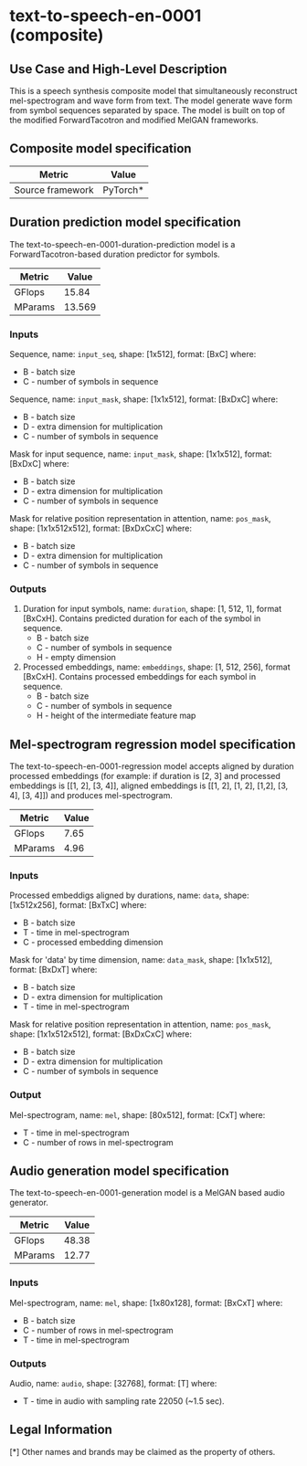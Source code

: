 # text-to-speech-en-0001 (composite)

## Use Case and High-Level Description

This is a speech synthesis composite model that simultaneously reconstruct
mel-spectrogram and wave form from text. The model generate wave form from symbol sequences separated by space.
The model is built on top of the modified ForwardTacotron and modified MelGAN frameworks.

## Composite model specification

| Metric                                        | Value     |
|-----------------------------------------------|-----------|
| Source framework                              | PyTorch\* |


## Duration prediction model specification

The text-to-speech-en-0001-duration-prediction model is a ForwardTacotron-based duration predictor for symbols.

| Metric                                        | Value     |
|-----------------------------------------------|-----------|
| GFlops                                        | 15.84      |
| MParams                                       | 13.569     |

### Inputs

Sequence, name: `input_seq`, shape: [1x512], format: [BxC]
where:
   - B - batch size
   - C - number of symbols in sequence

Sequence, name: `input_mask`, shape: [1x1x512], format: [BxDxC]
where:
   - B - batch size
   - D - extra dimension for multiplication
   - C - number of symbols in sequence

Mask for input sequence, name: `input_mask`, shape: [1x1x512], format: [BxDxC]
where:
   - B - batch size
   - D - extra dimension for multiplication
   - C - number of symbols in sequence

Mask for relative position representation in attention, name: `pos_mask`, shape: [1x1x512x512], format: [BxDxCxC]
where:
   - B - batch size
   - D - extra dimension for multiplication
   - C - number of symbols in sequence

### Outputs

1. Duration for input symbols, name: `duration`, shape: [1, 512, 1], format [BxCxH]. Contains predicted duration for each of the symbol in sequence.
   - B - batch size
   - C - number of symbols in sequence
   - H - empty dimension
2. Processed embeddings, name: `embeddings`, shape: [1, 512, 256], format [BxCxH]. Contains processed embeddings for each symbol in sequence.
   - B - batch size
   - C - number of symbols in sequence
   - H - height of the intermediate feature map

## Mel-spectrogram regression model specification

The text-to-speech-en-0001-regression model accepts aligned by duration processed embeddings (for example: if duration is [2, 3] and processed embeddings is [[1, 2], [3, 4]], aligned embeddings is [[1, 2], [1, 2], [1,2], [3, 4], [3, 4]]) and produces mel-spectrogram.

| Metric                                        | Value     |
|-----------------------------------------------|-----------|
| GFlops                                        | 7.65      |
| MParams                                       | 4.96      |


### Inputs

Processed embeddigs aligned by durations, name: `data`, shape: [1x512x256], format: [BxTxC]
where:
   - B - batch size
   - T - time in mel-spectrogram
   - C - processed embedding dimension

Mask for 'data' by time dimension, name: `data_mask`, shape: [1x1x512], format: [BxDxT]
where:
   - B - batch size
   - D - extra dimension for multiplication
   - T - time in mel-spectrogram

Mask for relative position representation in attention, name: `pos_mask`, shape: [1x1x512x512], format: [BxDxCxC]
where:
   - B - batch size
   - D - extra dimension for multiplication
   - C - number of symbols in sequence

### Output

Mel-spectrogram, name: `mel`, shape: [80x512], format: [CxT]
where:
   - T - time in mel-spectrogram
   - C - number of rows in mel-spectrogram


## Audio generation model specification

The text-to-speech-en-0001-generation model is a MelGAN based audio generator.

| Metric                                        | Value |
|-----------------------------------------------|-------|
| GFlops                                        | 48.38 |
| MParams                                       | 12.77 |


### Inputs

Mel-spectrogram, name: `mel`, shape: [1x80x128], format: [BxCxT]
where:
   - B - batch size
   - C - number of rows in mel-spectrogram
   - T - time in mel-spectrogram

### Outputs

Audio, name: `audio`, shape: [32768], format: [T]
where:
   - T - time in audio with sampling rate 22050 (~1.5 sec).


## Legal Information
[*] Other names and brands may be claimed as the property of others.
